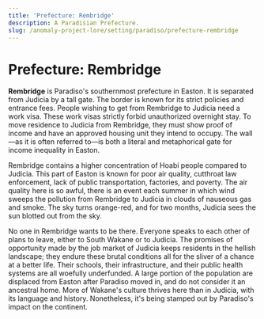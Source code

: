```yaml
---
title: 'Prefecture: Rembridge'
description: A Paradisian Prefecture.
slug: /anomaly-project-lore/setting/paradiso/prefecture-rembridge
---
```


# Prefecture: Rembridge

**Rembridge** is Paradiso's southernmost prefecture in Easton. It is separated from Judicia by a tall gate. The border is known for its strict policies and entrance fees. People wishing to get from Rembridge to Judicia need a work visa. These work visas strictly forbid unauthorized overnight stay. To move residence to Judicia from Rembridge, they must show proof of income and have an approved housing unit they intend to occupy. The wall—as it is often referred to—is both a literal and metaphorical gate for income inequality in Easton.

Rembridge contains a higher concentration of Hoabi people compared to Judicia. This part of Easton is known for poor air quality, cutthroat law enforcement, lack of public transportation, factories, and poverty. The air quality here is so awful, there is an event each summer in which wind sweeps the pollution from Rembridge to Judicia in clouds of nauseous gas and smoke. The sky turns orange-red, and for two months, Judicia sees the sun blotted out from the sky.

No one in Rembridge wants to be there. Everyone speaks to each other of plans to leave, either to South Wakane or to Judicia. The promises of opportunity made by the job market of Judicia keeps residents in the hellish landscape; they endure these brutal conditions all for the sliver of a chance at a better life. Their schools, their infrastructure, and their public health systems are all woefully underfunded. A large portion of the population are displaced from Easton after Paradiso moved in, and do not consider it an ancestral home.
More of Wakane's culture thrives here than in Judicia, with its language and history. Nonetheless, it's being stamped out by Paradiso's impact on the continent.